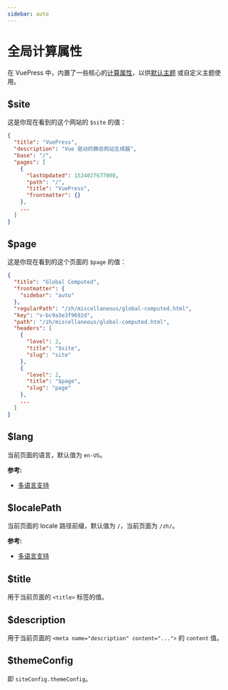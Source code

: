 ```yaml
---
sidebar: auto
---
```


# 全局计算属性

在 VuePress 中，内置了一些核心的[计算属性](https://cn.vuejs.org/v2/guide/computed.html#%E8%AE%A1%E7%AE%97%E5%B1%9E%E6%80%A7)，以供[默认主题](../theme/default-theme-config.md) 或自定义主题使用。

## $site

这是你现在看到的这个网站的 `$site` 的值：

``` json
{
  "title": "VuePress",
  "description": "Vue 驱动的静态网站生成器",
  "base": "/",
  "pages": [
    {
      "lastUpdated": 1524027677000,
      "path": "/",
      "title": "VuePress",
      "frontmatter": {}
    },
    ...
  ]
}
```

## $page

这是你现在看到的这个页面的 `$page` 的值：

``` json
{
  "title": "Global Computed",
  "frontmatter": {
    "sidebar": "auto"
  },
  "regularPath": "/zh/miscellaneous/global-computed.html",
  "key": "v-bc9a3e3f9692d",
  "path": "/zh/miscellaneous/global-computed.html",
  "headers": [
    {
      "level": 2,
      "title": "$site",
      "slug": "site"
    },
    {
      "level": 2,
      "title": "$page",
      "slug": "page"
    },
    ...
  ]
}
```

## $lang

当前页面的语言，默认值为 `en-US`。

**参考:**

- [多语言支持](../guide/i18n.md)

## $localePath

当前页面的 locale 路径前缀，默认值为 `/`，当前页面为 `/zh/`。

**参考:**

- [多语言支持](../guide/i18n.md)

## $title

用于当前页面的 `<title>` 标签的值。

## $description

用于当前页面的 `<meta name="description" content="...">` 的 `content` 值。

## $themeConfig

即 `siteConfig.themeConfig`。
